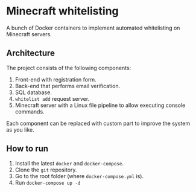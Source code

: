 # Minecraft whitelisting

A bunch of Docker containers to implement automated whitelisting on Minecraft servers.

## Architecture

The project consists of the following components:
1. Front-end with registration form.
2. Back-end that performs email verification.
3. SQL database.
4. `whitelist add` request server.
5. Minecraft server with a Linux file pipeline to allow executing console commands.

Each component can be replaced with custom part to improve the system as you like.

## How to run

1. Install the latest `docker` and `docker-compose`.
2. Clone the `git` repository.
3. Go to the root folder (where `docker-compose.yml` is).
4. Run `docker-compose up -d`
